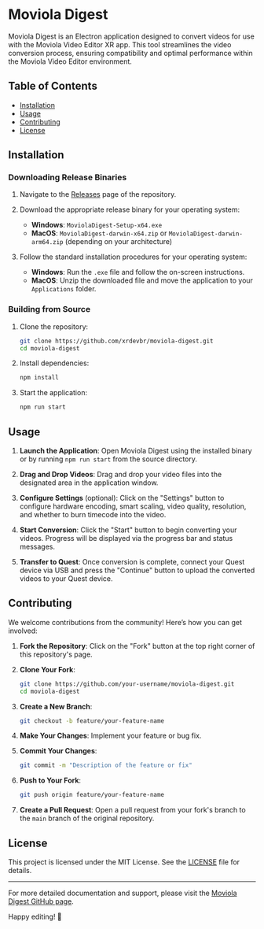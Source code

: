 # Moviola Digest

Moviola Digest is an Electron application designed to convert videos for use with the Moviola Video Editor XR app. This tool streamlines the video conversion process, ensuring compatibility and optimal performance within the Moviola Video Editor environment.

## Table of Contents

- [Installation](#installation)
- [Usage](#usage)
- [Contributing](#contributing)
- [License](#license)

## Installation

### Downloading Release Binaries

1. Navigate to the [Releases](https://github.com/kevinagnes/moviola-digest/releases) page of the repository.
2. Download the appropriate release binary for your operating system:
    - **Windows**: `MoviolaDigest-Setup-x64.exe`
    - **MacOS**: `MoviolaDigest-darwin-x64.zip` or `MoviolaDigest-darwin-arm64.zip` (depending on your architecture)


3. Follow the standard installation procedures for your operating system:
    - **Windows**: Run the `.exe` file and follow the on-screen instructions.
    - **MacOS**: Unzip the downloaded file and move the application to your `Applications` folder.

### Building from Source

1. Clone the repository:
    ```bash
    git clone https://github.com/xrdevbr/moviola-digest.git
    cd moviola-digest
    ```

2. Install dependencies:
    ```bash
    npm install
    ```

3. Start the application:
    ```bash
    npm run start
    ```

## Usage

1. **Launch the Application**: Open Moviola Digest using the installed binary or by running `npm run start` from the source directory.

2. **Drag and Drop Videos**: Drag and drop your video files into the designated area in the application window.

3. **Configure Settings** (optional): Click on the "Settings" button to configure hardware encoding, smart scaling, video quality, resolution, and whether to burn timecode into the video.

4. **Start Conversion**: Click the "Start" button to begin converting your videos. Progress will be displayed via the progress bar and status messages.

5. **Transfer to Quest**: Once conversion is complete, connect your Quest device via USB and press the "Continue" button to upload the converted videos to your Quest device.

## Contributing

We welcome contributions from the community! Here’s how you can get involved:

1. **Fork the Repository**: Click on the "Fork" button at the top right corner of this repository's page.

2. **Clone Your Fork**:
    ```bash
    git clone https://github.com/your-username/moviola-digest.git
    cd moviola-digest
    ```

3. **Create a New Branch**:
    ```bash
    git checkout -b feature/your-feature-name
    ```

4. **Make Your Changes**: Implement your feature or bug fix.

5. **Commit Your Changes**:
    ```bash
    git commit -m "Description of the feature or fix"
    ```

6. **Push to Your Fork**:
    ```bash
    git push origin feature/your-feature-name
    ```

7. **Create a Pull Request**: Open a pull request from your fork's branch to the `main` branch of the original repository.

## License

This project is licensed under the MIT License. See the [LICENSE](LICENSE) file for details.

---

For more detailed documentation and support, please visit the [Moviola Digest GitHub page](https://github.com/xrdevbr/moviola-digest).

Happy editing! 🎥
